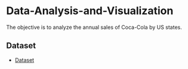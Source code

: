 # Data-Analysis-and-Visualization
The objective is to analyze the annual sales of Coca-Cola by US states. 

## Dataset 

- <a href = "https://github.com/Gideono29/Data-Analysis-and-Visualization/blob/main/Power%20BI%20Dataset%20vF.xlsx">Dataset</a>
